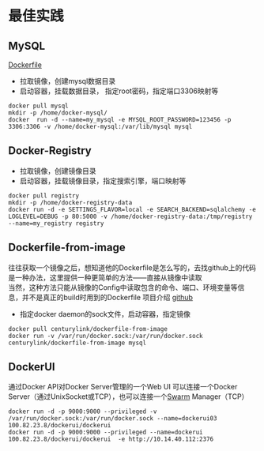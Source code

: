 # 最佳实践

## MySQL
[Dockerfile][2]
* 拉取镜像，创建mysql数据目录
* 启动容器，挂载数据目录， 指定root密码，指定端口3306映射等
```
docker pull mysql
mkdir -p /home/docker-mysql/ 
docker  run -d --name=my_mysql -e MYSQL_ROOT_PASSWORD=123456 -p 3306:3306 -v /home/docker-mysql:/var/lib/mysql mysql
```

## Docker-Registry
* 拉取镜像，创建镜像目录
* 启动容器，挂载镜像目录，指定搜索引擎，端口映射等
```
docker pull registry
mkdir -p /home/docker-registry-data
docker run -d -e SETTINGS_FLAVOR=local -e SEARCH_BACKEND=sqlalchemy -e LOGLEVEL=DEBUG -p 80:5000 -v /home/docker-registry-data:/tmp/registry  --name=my_registry registry
```


## Dockerfile-from-image

往往获取一个镜像之后，想知道他的Dockerfile是怎么写的，去找github上的代码是一种办法，这里提供一种更简单的方法——直接从镜像中读取  
当然，这种方法只能从镜像的Config中读取包含的命令、端口、环境变量等信息，并不是真正的build时用到的Dockerfile
项目介绍 [github][1]

* 指定docker daemon的sock文件，启动容器，指定镜像
```
docker pull centurylink/dockerfile-from-image
docker run -v /var/run/docker.sock:/var/run/docker.sock centurylink/dockerfile-from-image mysql
```

## DockerUI
通过Docker API对Docker Server管理的一个Web UI
可以连接一个Docker Server（通过UnixSocket或TCP），也可以连接一个[Swarm](case/swarm.md) Manager（TCP）
```
docker run -d -p 9000:9000 --privileged -v /var/run/docker.sock:/var/run/docker.sock --name=dockerui03 100.82.23.8/dockerui/dockerui
docker run -d -p 9000:9000 --privileged --name=dockerui 100.82.23.8/dockerui/dockerui  -e http://10.14.40.112:2376
```




[1]: https://github.com/CenturyLinkLabs/dockerfile-from-image
[2]: https://github.com/docker-library/mysql/blob/master/5.6/Dockerfile
